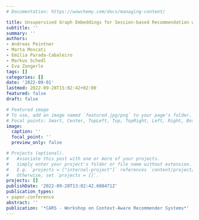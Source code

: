 ```yaml
---
# Documentation: https://wowchemy.com/docs/managing-content/

title: Unsupervised Graph Embeddings for Session-based Recommendation with Item Features
subtitle: ''
summary: ''
authors:
- Andreas Peintner
- Marta Moscati
- Emilia Parada-Cabaleiro
- Markus Schedl
- Eva Zangerle
tags: []
categories: []
date: '2022-09-01'
lastmod: 2022-09-28T15:02:42+02:00
featured: false
draft: false

# Featured image
# To use, add an image named `featured.jpg/png` to your page's folder.
# Focal points: Smart, Center, TopLeft, Top, TopRight, Left, Right, BottomLeft, Bottom, BottomRight.
image:
  caption: ''
  focal_point: ''
  preview_only: false

# Projects (optional).
#   Associate this post with one or more of your projects.
#   Simply enter your project's folder or file name without extension.
#   E.g. `projects = ["internal-project"]` references `content/project/deep-learning/index.md`.
#   Otherwise, set `projects = []`.
projects: []
publishDate: '2022-09-28T13:02:42.608471Z'
publication_types:
- paper-conference 
abstract: ''
publication: '*CARS - Workshop on Context-Aware Recommender Systems*'
---
```

